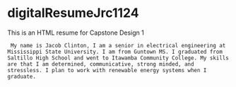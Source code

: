 # digitalResumeJrc1124
This is an HTML resume for Capstone Design 1

     My name is Jacob Clinton, I am a senior in electrical engineering at Mississippi State University. I am from Guntown MS. I graduated from Saltillo High School and went to Itawamba Community College. My skills are that I am determined, communicative, strong minded, and stressless. I plan to work with renewable energy systems when I graduate.
